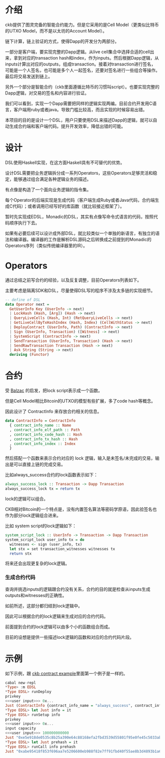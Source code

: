 # 介绍

ckb提供了图灵完备的智能合约能力。但是它采用的是Cell Model（更类似比特币的UTXO Model，而不是以太坊的Account Model）。

链下计算，链上验证的方式，使得Dapp的开发分为两部分。

一部分是客户端，要实现完整的Dapp逻辑。从live cell集合中选择合适的cell出来，拿到对应的transaction hash和index，作为inputs。然后根据Dapp逻辑，从inputs计算出对应的outputs，组成transaction。接着对transaction进行签名，可能是一个人签名，也可能是多个人一起签名，还要对签名进行一些组合等操作。最后将交易发送到链上。

另外一个部分是智能合约（ckb里面遵循比特币的习惯叫script）。也要实现完整的Dapp逻辑，对交易的签名和内容进行验证。

我们可以看到，实现一个Dapp需要把同样的逻辑实现两编。目前合约开发用C语言，客户端用ruby或者java。导致门槛比较高，而且实现的时候容易出错。

本项目的目的是设计一个DSL，用户只要使用DSL来描述Dapp的逻辑，就可以自动生成合约端和客户端代码。提升开发效率，降低出错的可能。

# 设计

DSL使用Haskell实现，在这方面Haskell具有不可替代的优势。

设计DSL需要把业务逻辑拆分成一系列Operators，这些Operators足够灵活和稳定，能够通过组合满足各种逻辑业务的描述。

有点像是构造了一个面向业务逻辑的指令集。

每个Operator的后端实现是生成代码（客户端生成Ruby或者Java代码，合约端生成C代码）；或者调用已经写好的库函数（就比较接近框架了）。

暂时先实现成EDSL，Monadic的DSL，其实有点像写命令式语言的代码，按照代码顺序执行下去。

如果有必要后续可以设计成外部DSL，就比较类似一个单独的新语言，有独立的语法和编译器。编译器的工作是解析DSL源码之后转换成之前提到的Monadic的Operators序列（类似传统编译器里的IR）。

# Operators

通过总结之前写合约的经验，以及反复调整，目前Operators列表如下。

主要考虑是隔离SDK和DSL，尽量使得DSL写的程序不涉及太多链的实现细节。

```haskell
-- define of DSL
data Operator next =
  GetUserInfo Key (UserInfo -> next)
  | LockHash (Hash, [Arg]) (Hash -> next)
  | QueryLiveCells (Hash, Int) (RetQueryLiveCells -> next)
  | GetLiveCellByTxHashIndex (Hash, Index) (CellWithStatus -> next)
  | DeployContract (UserInfo, Path) (ContractInfo -> next)
  | Sign (UserInfo, Transaction) ([Witness] -> next)
  | SystemScript (ContractInfo -> next)
  | SendTransaction (UserInfo, Transaction) (Hash -> next)
  | SendRawTransaction Transaction (Hash -> next)
  | Ask String (String -> next)
  deriving (Functor)
```

# 合约

受 [Balzac](https://blockchain.unica.it/balzac/docs/nutshell.html) 的启发，把lock script表示成一个函数。

但是Cell Model相比Bitcoin的UTXO的模型有些扩展，多了code hash等概念。

因此设计了 ContractInfo 来存放合约相关的信息。

```Haskell
data ContractInfo = ContractInfo
  { contract_info_name :: Name
  , contract_info_elf_path :: Path
  , contract_info_code_hash :: Hash
  , contract_info_tx_hash :: Hash
  , contract_info_index :: Index
  }
```

然后搭配一个函数来表示合约对应的 lock 逻辑，输入是未签名/未完成的交易，输出是可以直接上链的完成交易。

比如always_success合约的lock函数表示如下：

```Haskell
always_success_lock :: Transaction -> Dapp Transaction
always_success_lock tx = return tx
```

lock的逻辑可以组合。

CKB相对Bitcoin的一个特点是，没有内置签名算法等密码学原语，因此验签名也作为部分lock逻辑组合进来。

比如 system script的lock逻辑如下：

```Haskell
system_script_lock :: UserInfo -> Transaction -> Dapp Transaction
system_script_lock user_info tx = do
  witnesses <- sign (user_info, tx)
  let stx = set transaction_witnesses witnesses tx
  return stx
```

将来还会出现更复杂的lock逻辑。

### 生成合约代码

查询并挑选inputs的逻辑跟合约没有关系，合约的目的就是检查从inputs生成outputs和witnesses的正确性。

如前所述，这部分都归结到lock逻辑中。

因此可以根据合约的lock逻辑来生成对应的合约代码。

前面提到合约的lock逻辑可以由多个小的函数组合而成。

目前的设想是提供一些描述lock逻辑的函数和对应的合约代码片段。

# 示例

如下示例，跟 [ckb contract example](https://github.com/rink1969/ckb-contract-examples)里面第一个例子是一样的。

```haskell
cabal new-repl
*Type> :m EDSL
*Type EDSL> runDeploy 
privkey
<<<user input>>> 0x...
Just (ContractInfo {contract_info_name = "always_success", contract_info_elf_path = "/home/rink/work/github/edsl/contract/build/always_success", contract_info_code_hash = "0x4b3af1e8eb9e2c9e55b925769821dc6eaf61d5ade7f2fe96616b006efc8f4cc3", contract_info_tx_hash = "0xfbfee3330b368275714b57c7ce1349e7f9f877e2286c8ad8cf73e1399512cdf7", contract_info_index = "0"})
*Type EDSL> let Just info = it
*Type EDSL> runSetup info
privkey
<<<user input>>> 0x...
input capacity
<<<user input>>> 100000000000
Just "0xe5e918de0535c8b25a390e64c88168efa2fbd3539d55801f95e0fe45c5033abd"
*Type EDSL> let Just prehash = it
*Type EDSL> runCall info prehash 
Just "0xabe95418f853f696aa7e5206600eb988f82e7ff91fbd40f55ae8b3d4893b1a6d"
```


